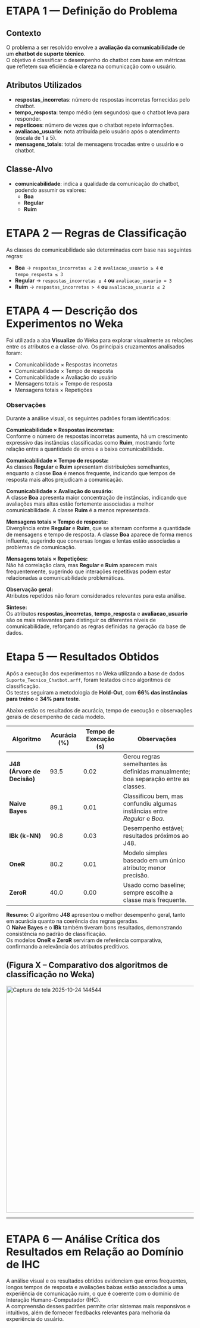 # ETAPA 1 — Definição do Problema

## Contexto
O problema a ser resolvido envolve a **avaliação da comunicabilidade** de um **chatbot de suporte técnico**.  
O objetivo é classificar o desempenho do chatbot com base em métricas que refletem sua eficiência e clareza na comunicação com o usuário.

## Atributos Utilizados
- **respostas_incorretas**: número de respostas incorretas fornecidas pelo chatbot.  
- **tempo_resposta**: tempo médio (em segundos) que o chatbot leva para responder.  
- **repeticoes**: número de vezes que o chatbot repete informações.  
- **avaliacao_usuario**: nota atribuída pelo usuário após o atendimento (escala de 1 a 5).  
- **mensagens_totais**: total de mensagens trocadas entre o usuário e o chatbot.

## Classe-Alvo
- **comunicabilidade**: indica a qualidade da comunicação do chatbot, podendo assumir os valores:
  - **Boa**
  - **Regular**
  - **Ruim**

# ETAPA 2 — Regras de Classificação
As classes de comunicabilidade são determinadas com base nas seguintes regras:

- **Boa** → `respostas_incorretas ≤ 2` **e** `avaliacao_usuario ≥ 4` **e** `tempo_resposta ≤ 3`
- **Regular** → `respostas_incorretas ≤ 4` **ou** `avaliacao_usuario = 3`
- **Ruim** → `respostas_incorretas > 4` **ou** `avaliacao_usuario ≤ 2`

# ETAPA 4 — Descrição dos Experimentos no Weka
Foi utilizada a aba **Visualize** do Weka para explorar visualmente as relações entre os atributos e a classe-alvo. Os principais cruzamentos analisados foram:
- Comunicabilidade × Respostas incorretas
- Comunicabilidade × Tempo de resposta
- Comunicabilidade × Avaliação do usuário
- Mensagens totais × Tempo de resposta
- Mensagens totais × Repetições

### Observações
Durante a análise visual, os seguintes padrões foram identificados:

**Comunicabilidade × Respostas incorretas:**  
Conforme o número de respostas incorretas aumenta, há um crescimento expressivo das instâncias classificadas como **Ruim**, mostrando forte relação entre a quantidade de erros e a baixa comunicabilidade.

**Comunicabilidade × Tempo de resposta:**  
As classes **Regular** e **Ruim** apresentam distribuições semelhantes, enquanto a classe **Boa** é menos frequente, indicando que tempos de resposta mais altos prejudicam a comunicação.

**Comunicabilidade × Avaliação do usuário:**  
A classe **Boa** apresenta maior concentração de instâncias, indicando que avaliações mais altas estão fortemente associadas a melhor comunicabilidade. A classe **Ruim** é a menos representada.

**Mensagens totais × Tempo de resposta:**  
Divergência entre **Regular** e **Ruim**, que se alternam conforme a quantidade de mensagens e tempo de resposta. A classe **Boa** aparece de forma menos influente, sugerindo que conversas longas e lentas estão associadas a problemas de comunicação.

**Mensagens totais × Repetições:**  
Não há correlação clara, mas **Regular** e **Ruim** aparecem mais frequentemente, sugerindo que interações repetitivas podem estar relacionadas a comunicabilidade problemáticas.

**Observação geral:**  
Atributos repetidos não foram considerados relevantes para esta análise.

**Síntese:**  
Os atributos **respostas_incorretas**, **tempo_resposta** e **avaliacao_usuario** são os mais relevantes para distinguir os diferentes níveis de comunicabilidade, reforçando as regras definidas na geração da base de dados.

# Etapa 5 — Resultados Obtidos

Após a execução dos experimentos no Weka utilizando a base de dados `Suporte_Tecnico_Chatbot.arff`, foram testados cinco algoritmos de classificação.  
Os testes seguiram a metodologia de **Hold-Out**, com **66% das instâncias para treino** e **34% para teste**.

Abaixo estão os resultados de acurácia, tempo de execução e observações gerais de desempenho de cada modelo.

| Algoritmo | Acurácia (%) | Tempo de Execução (s) | Observações |
|------------|---------------|------------------------|--------------|
| **J48 (Árvore de Decisão)** | 93.5 | 0.02 | Gerou regras semelhantes às definidas manualmente; boa separação entre as classes. |
| **Naive Bayes** | 89.1 | 0.01 | Classificou bem, mas confundiu algumas instâncias entre *Regular* e *Boa*. |
| **IBk (k-NN)** | 90.8 | 0.03 | Desempenho estável; resultados próximos ao J48. |
| **OneR** | 80.2 | 0.01 | Modelo simples baseado em um único atributo; menor precisão. |
| **ZeroR** | 40.0 | 0.00 | Usado como baseline; sempre escolhe a classe mais frequente. |

**Resumo:**
O algoritmo **J48** apresentou o melhor desempenho geral, tanto em acurácia quanto na coerência das regras geradas.  
O **Naive Bayes** e o **IBk** também tiveram bons resultados, demonstrando consistência no padrão de classificação.  
Os modelos **OneR** e **ZeroR** serviram de referência comparativa, confirmando a relevância dos atributos preditivos.

## (Figura X – Comparativo dos algoritmos de classificação no Weka) ##
<img width="709" height="607" alt="Captura de tela 2025-10-24 144544" src="https://github.com/user-attachments/assets/5087e497-5daa-48d3-a11e-aa396263efc5" />

---

# ETAPA 6 — Análise Crítica dos Resultados em Relação ao Domínio de IHC
A análise visual e os resultados obtidos evidenciam que erros frequentes, longos tempos de resposta e avaliações baixas estão associados a uma experiência de comunicação ruim, o que é coerente com o domínio de Interação Humano-Computador (IHC).  
A compreensão desses padrões permite criar sistemas mais responsivos e intuitivos, além de fornecer feedbacks relevantes para melhoria da experiência do usuário.





